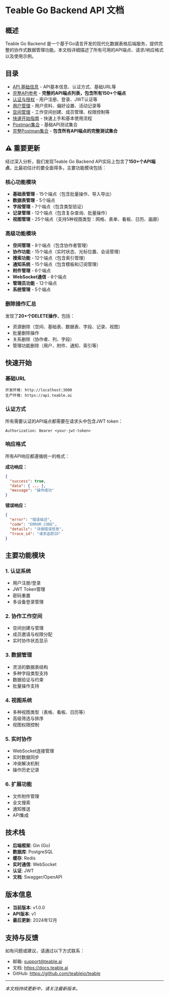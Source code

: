 # Teable Go Backend API 文档

## 概述

Teable Go Backend 是一个基于Go语言开发的现代化数据表格后端服务，提供完整的协作式数据管理功能。本文档详细描述了所有可用的API端点、请求/响应格式以及使用示例。

## 目录

- [API 基础信息](./api-overview.md) - API基本信息、认证方式、基础URL等
- [完整API参考](./complete-api-reference.md) - **完整的API端点列表，包含所有150+个端点**
- [认证与授权](./authentication.md) - 用户注册、登录、JWT认证等
- [用户管理](./user-management.md) - 用户资料、偏好设置、活动记录等
- [空间管理](./space-management.md) - 工作空间创建、成员管理、权限控制等
- [快速开始指南](./quick-start-guide.md) - 快速上手和基本使用流程
- [Postman集合](./postman-collection.json) - 基础API测试集合
- [完整Postman集合](./complete-postman-collection.json) - **包含所有API端点的完整测试集合**

## ⚠️ 重要更新

经过深入分析，我们发现Teable Go Backend API实际上包含了**150+个API端点**，比最初估计的要全面得多。主要功能模块包括：

### 核心功能模块
- **基础表管理** - 15个端点（包含批量操作、导入导出）
- **数据表管理** - 5个端点
- **字段管理** - 7个端点（包含类型验证）
- **记录管理** - 12个端点（包含复杂查询、批量操作）
- **视图管理** - 25个端点（支持5种视图类型：网格、表单、看板、日历、画廊）

### 高级功能模块
- **空间管理** - 8个端点（包含协作者管理）
- **协作功能** - 15个端点（实时状态、光标位置、会话管理）
- **搜索功能** - 12个端点（包含索引管理）
- **通知系统** - 15个端点（包含模板和订阅管理）
- **附件管理** - 6个端点
- **WebSocket通信** - 8个端点
- **管理员功能** - 12个端点
- **系统管理** - 5个端点

### 删除操作汇总
发现了**20+个DELETE操作**，包括：
- 资源删除（空间、基础表、数据表、字段、记录、视图）
- 批量删除操作
- 关系删除（协作者、列、字段）
- 管理功能删除（用户、附件、通知、索引等）

## 快速开始

### 基础URL
```
开发环境: http://localhost:3000
生产环境: https://api.teable.ai
```

### 认证方式
所有需要认证的API端点都需要在请求头中包含JWT token：
```
Authorization: Bearer <your-jwt-token>
```

### 响应格式
所有API响应都遵循统一的格式：

**成功响应：**
```json
{
  "success": true,
  "data": { ... },
  "message": "操作成功"
}
```

**错误响应：**
```json
{
  "error": "错误描述",
  "code": "ERROR_CODE",
  "details": "详细错误信息",
  "trace_id": "请求追踪ID"
}
```

## 主要功能模块

### 1. 认证系统
- 用户注册/登录
- JWT Token管理
- 密码重置
- 多设备登录管理

### 2. 协作工作空间
- 空间创建与管理
- 成员邀请与权限分配
- 实时协作状态显示

### 3. 数据管理
- 灵活的数据表结构
- 多种字段类型支持
- 数据验证与约束
- 批量操作支持

### 4. 视图系统
- 多种视图类型（表格、看板、日历等）
- 高级筛选与排序
- 视图权限控制

### 5. 实时协作
- WebSocket连接管理
- 实时数据同步
- 冲突解决机制
- 操作历史记录

### 6. 扩展功能
- 文件附件管理
- 全文搜索
- 通知推送
- API集成

## 技术栈

- **后端框架**: Gin (Go)
- **数据库**: PostgreSQL
- **缓存**: Redis
- **实时通信**: WebSocket
- **认证**: JWT
- **文档**: Swagger/OpenAPI

## 版本信息

- **当前版本**: v1.0.0
- **API版本**: v1
- **最后更新**: 2024年12月

## 支持与反馈

如有问题或建议，请通过以下方式联系：

- 邮箱: support@teable.ai
- 文档: https://docs.teable.ai
- GitHub: https://github.com/teableio/teable

---

*本文档持续更新中，请关注最新版本。*

